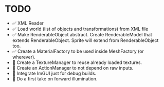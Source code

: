 # TODO

* :white_check_mark: XML Reader
* :white_check_mark: Load world (list of objects and transformations) from XML file
* :white_check_mark: Make RenderableObject abstract. Create RenderableModel that extends RenderableObject. Sprite will extend from RenderableObject too.
* :white_check_mark: Create a MaterialFactory to be used inside MeshFactory (or wherever).
* :black_square_button: Create a TextureManager to reuse already loaded textures.
* :black_square_button: Create an ActionManager to not depend on raw inputs.
* :black_square_button: Integrate ImGUI just for debug builds.
* :black_square_button: Do a first take on forward illumination.